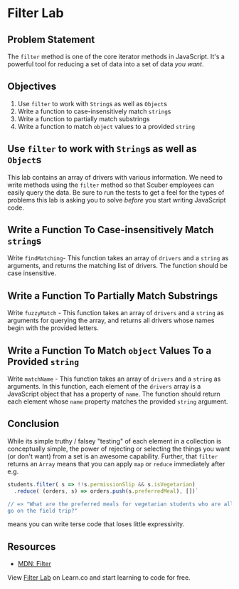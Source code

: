 # Filter Lab


## Problem Statement

The `filter` method is one of the core iterator methods in JavaScript. It's a powerful
tool for reducing a set of data into a set of data _you want_.

## Objectives

1. Use `filter` to work with `String`s as well as `Object`s
2. Write a function to case-insensitively match `string`s
3. Write a function to partially match substrings
4. Write a function to match `object` values to a provided `string`

## Use `filter` to work with `String`s as well as `Object`s

This lab contains an array of drivers with various information. We need to
write methods using the `filter` method so that Scuber employees can easily
query the data. Be sure to run the tests to get a feel for the types of
problems this lab is asking you to solve _before_ you start writing JavaScript
code.

## Write a Function To Case-insensitively Match `string`s

Write `findMatching`- This function takes an array of `drivers` and a `string`
as arguments, and returns the matching list of drivers. The function should be
case insensitive.

## Write a Function To Partially Match Substrings

Write `fuzzyMatch` - This function takes an array of `drivers` and a `string`
as arguments for querying the array, and returns all drivers whose names begin
with the provided letters.

## Write a Function To Match `object` Values To a Provided `string`

Write `matchName` - This function takes an array of `drivers` and a `string` as
arguments. In this function, each element of the `drivers` array is a
JavaScript object that has a property of `name`. The function should return
each element whose `name` property matches the provided `string` argument.

## Conclusion

While its simple truthy / falsey "testing" of each element in a collection is
conceptually simple, the power of rejecting or selecting the things you want
(or don't want) from a set is an awesome capability. Further, that `filter`
returns an `Array` means that you can apply `map` or `reduce` immediately
after e.g.

```js
students.filter( s => !!s.permissionSlip && s.isVegetarian)
  .reduce( (orders, s) => orders.push(s.preferredMeal), [])`

// => "What are the preferred meals for vegetarian students who are allowed to
go on the field trip?"
```

means you can write terse code that loses little expressivity.

## Resources

- [MDN: Filter](https://developer.mozilla.org/en-US/docs/Web/JavaScript/Reference/Global_Objects/Array/filter)

<p class='util--hide'>View <a href='https://learn.co/lessons/js-looping-and-iteration-filter-lab'>Filter Lab</a> on Learn.co and start learning to code for free.</p>
